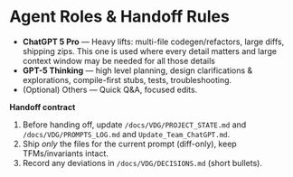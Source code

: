 # Agent Roles & Handoff Rules

- **ChatGPT 5 Pro** — Heavy lifts: multi-file codegen/refactors, large diffs, shipping zips. This one is used where every detail matters and large context window may be needed for all those details
- **GPT-5 Thinking** — high level planning, design clarifications & explorations, compile-first stubs, tests, troubleshooting.
- (Optional) Others — Quick Q&A, focused edits.

**Handoff contract**
1. Before handing off, update `/docs/VDG/PROJECT_STATE.md` and `/docs/VDG/PROMPTS_LOG.md` and `Update_Team_ChatGPT.md`.
2. Ship *only* the files for the current prompt (diff-only), keep TFMs/invariants intact.
3. Record any deviations in `/docs/VDG/DECISIONS.md` (short bullets).

